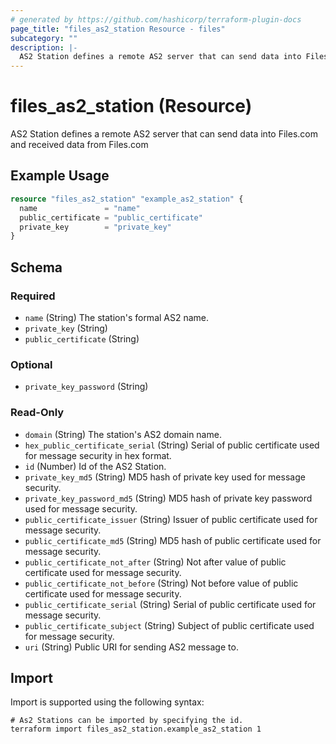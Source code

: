 ```yaml
---
# generated by https://github.com/hashicorp/terraform-plugin-docs
page_title: "files_as2_station Resource - files"
subcategory: ""
description: |-
  AS2 Station defines a remote AS2 server that can send data into Files.com and received data from Files.com
---
```


# files_as2_station (Resource)

AS2 Station defines a remote AS2 server that can send data into Files.com and received data from Files.com

## Example Usage

```terraform
resource "files_as2_station" "example_as2_station" {
  name               = "name"
  public_certificate = "public_certificate"
  private_key        = "private_key"
}
```

<!-- schema generated by tfplugindocs -->
## Schema

### Required

- `name` (String) The station's formal AS2 name.
- `private_key` (String)
- `public_certificate` (String)

### Optional

- `private_key_password` (String)

### Read-Only

- `domain` (String) The station's AS2 domain name.
- `hex_public_certificate_serial` (String) Serial of public certificate used for message security in hex format.
- `id` (Number) Id of the AS2 Station.
- `private_key_md5` (String) MD5 hash of private key used for message security.
- `private_key_password_md5` (String) MD5 hash of private key password used for message security.
- `public_certificate_issuer` (String) Issuer of public certificate used for message security.
- `public_certificate_md5` (String) MD5 hash of public certificate used for message security.
- `public_certificate_not_after` (String) Not after value of public certificate used for message security.
- `public_certificate_not_before` (String) Not before value of public certificate used for message security.
- `public_certificate_serial` (String) Serial of public certificate used for message security.
- `public_certificate_subject` (String) Subject of public certificate used for message security.
- `uri` (String) Public URI for sending AS2 message to.

## Import

Import is supported using the following syntax:

```shell
# As2 Stations can be imported by specifying the id.
terraform import files_as2_station.example_as2_station 1
```
